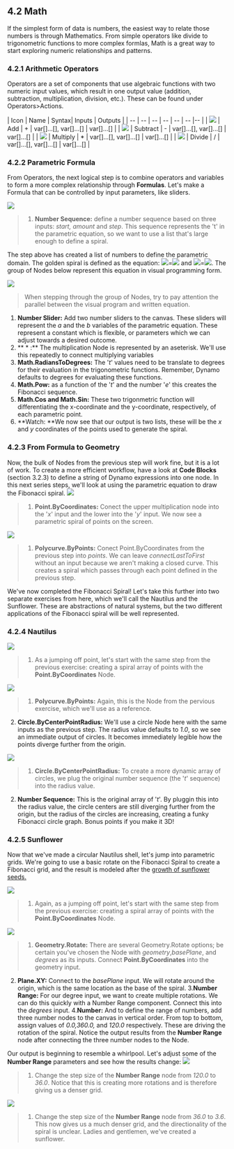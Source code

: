 ## 4.2 Math
If the simplest form of data is numbers, the easiest way to relate those numbers is through Mathematics. From simple operators like divide to trigonometric functions to more complex formlas, Math is a great way to start exploring numeric relationships and patterns.

### 4.2.1 Arithmetic Operators
Operators are a set of components that use algebraic functions with two numeric input values, which result in one output value (addition, subtraction, multiplication, division, etc.). These can be found under Operators>Actions.

| Icon | Name | Syntax| Inputs | Outputs |
| -- | -- | -- | -- | -- | -- |-- |
| ![](../images/icons/add-Large.png) | Add | + | var[]...[], var[]...[] | var[]...[] |
| ![](../images/icons/sub-Large.png) | Subtract | - | var[]...[], var[]...[] | var[]...[] |
| ![](../images/icons/mul-Large.png) | Multiply | * | var[]...[], var[]...[] | var[]...[] |
| ![](../images/icons/div-Large.png) | Divide | / | var[]...[], var[]...[] | var[]...[] |

### 4.2.2 Parametric Formula
From Operators, the next logical step is to combine operators and variables to form a more complex relationship through **Formulas**. Let's make a Formula that can be controlled by input parameters, like sliders.

![](images/4-2/4-2-5/01.png)
>1. **Number Sequence:** define a number sequence based on three inputs: *start, amount* and *step*.  This sequence represents the 't' in the parametric equation, so we want to use a list that's large enough to define a spiral.

The step above has created a list of numbers to define the parametric domain.  The golden spiral is defined as the equation:  ![](images/4-2/4-2-5/x.gif)=![](images/4-2/4-2-5/goldenSpiral.gif) and
![](images/4-2/4-2-5/y.gif)=![](images/4-2/4-2-5/goldenSpiral2.gif). The group of Nodes below represent this equation in visual programming form.

![](images/4-2/4-2-5/02.png)
> When stepping through the group of Nodes, try to pay attention the parallel between the visual program and written equation.
1. **Number Slider:** Add two number sliders to the canvas.  These sliders will represent the *a* and the *b* variables of the parametric equation.  These represent a constant which is flexible, or parameters which we can adjust towards a desired outcome.
2. ** * :** The multiplication Node is represented by an aseterisk.  We'll use this repeatedly to connect multiplying variables
3. **Math.RadiansToDegrees:** The '*t*' values need to be translate to degrees for their evaluation in the trigonometric functions.  Remember, Dynamo defaults to degrees for evaluating these functions.
4. **Math.Pow:** as a function of the '*t*' and the number '*e*' this creates the Fibonacci sequence.
5. **Math.Cos and Math.Sin:**  These two trigonmetric function will differentiating the x-coordinate and the y-coordinate, respectively, of each parametric point.
6.  **Watch: **We now see that our output is two lists, these will be the *x* and *y* coordinates of the points used to generate the spiral.

### 4.2.3 From Formula to Geometry
Now, the bulk of Nodes from the previous step will work fine, but it is a lot of work.  To create a more efficient workflow, have a look at **Code Blocks** (section 3.2.3) to define a string of Dynamo expressions into one node.  In this next series steps, we'll look at using the parametric equation to draw the Fibonacci spiral.
![](images/4-2/4-2-5/03.png)
> 1. **Point.ByCoordinates:** Conect the upper multiplication node into the '*x*' input and the lower into the '*y*' input. We now see a parametric spiral of points on the screen.

![](images/4-2/4-2-5/03aaa.png)
> 1. **Polycurve.ByPoints:** Conect Point.ByCoordinates from the previous step into *points*.  We can leave *connectLastToFirst* without an input because we aren't making a closed curve.  This creates a spiral which passes through each point defined in the previous step.

We've now completed the Fibonacci Spiral!  Let's take this further into two separate exercises from here, which we'll call the Nautilus and the Sunflower.  These are abstractions of natural systems, but the two different applications of the Fibonacci spiral will be well represented.
### 4.2.4 Nautilus

![](images/4-2/4-2-5/03.png)
> 1. As a jumping off point, let's start with the same step from the previous exercise: creating a spiral array of points with the **Point.ByCoordinates** Node.

![](images/4-2/4-2-5/03aa.png)
> 1. **Polycurve.ByPoints:** Again, this is the Node from the pervious exercise, which we'll use as a reference.
2. **Circle.ByCenterPointRadius:** We'll use a circle Node here with the same inputs as the previous step.  The radius value defaults to *1.0*, so we see an immediate output of circles. It becomes immediately legible how the points diverge further from the origin.

![](images/4-2/4-2-5/03a.png)
> 1. **Circle.ByCenterPointRadius:** To create a more dynamic array of circles, we plug the original number sequence (the '*t*' sequence) into the radius value.
2. **Number Sequence:** This is the original array of '*t*'.  By pluggin this into the radius value, the circle centers are still diverging further from the origin, but the radius of the circles are increasing, creating a funky Fibonacci circle graph.  Bonus points if you make it 3D!

### 4.2.5 Sunflower
Now that we've made a circular Nautilus shell, let's jump into parametric grids.  We're going to use a basic rotate on the Fibonacci Spiral to create a Fibonacci grid, and the result is modeled after the [growth of sunflower seeds.](http://ms.unimelb.edu.au/~segerman/papers/sunflower_spiral_fibonacci_metric.pdf)

![](images/4-2/4-2-5/03.png)
> 1. Again, as a jumping off point, let's start with the same step from the previous exercise: creating a spiral array of points with the **Point.ByCoordinates** Node.

![](images/4-2/4-2-5/04.png)
> 1. **Geometry.Rotate:** There are several Geometry.Rotate options; be certain you've chosen the Node with *geometry*,*basePlane*, and *degrees* as its inputs.  Connect **Point.ByCoordinates** into the geometry input.
2. **Plane.XY:** Connect to the *basePlane* input. We will rotate around the origin, which is the same location as the base of the spiral.
3.**Number Range:** For our degree input, we want to create multiple rotations. We can do this quickly with a Number Range component.  Connect this into the *degrees* input.
4.**Number:** And to define the range of numbers, add three number nodes to the canvas in vertical order. From top to bottom, assign values of *0.0,360.0,* and *120.0* respectively.  These are driving the rotation of the spiral.  Notice the output results from the **Number Range** node after connecting the three number nodes to the Node.

Our output is beginning to resemble a whirlpool.  Let's adjust some of the **Number Range** parameters and see how the results change:
![](images/4-2/4-2-5/05.png)
> 1. Change the step size of the **Number Range** node from *120.0* to *36.0*.  Notice that this is creating more rotations and is therefore giving us a denser grid.

![](images/4-2/4-2-5/06.png)
> 1. Change the step size of the **Number Range** node from *36.0* to *3.6*.  This now gives us a much denser grid, and the directionality of the spiral is unclear.  Ladies and gentlemen, we've created a sunflower.

